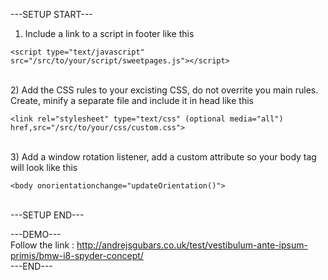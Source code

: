 ---SETUP START---<br>

1) Include a link to a script in footer like this<br>
<pre><code>&lt;script type="text/javascript" src="/src/to/your/script/sweetpages.js"&gt;&lt/script&gt;</code></pre>
 <br>
2) Add the CSS rules to your excisting CSS, do not overrite you main rules. Create, minify a separate file and include it in head like this
<br>
<pre><code>&lt;link rel="stylesheet" type="text/css" (optional media="all") href,src="/src/to/your/css/custom.css"&gt;</code></pre>
<br>
3) Add a window rotation listener, add a custom attribute so your body tag will look like this
<pre><code>&lt;body onorientationchange="updateOrientation()"&gt;</code></pre>
<br>
---SETUP END---

---DEMO---
<br>
Follow the link : http://andrejsgubars.co.uk/test/vestibulum-ante-ipsum-primis/bmw-i8-spyder-concept/
<br>
---END---